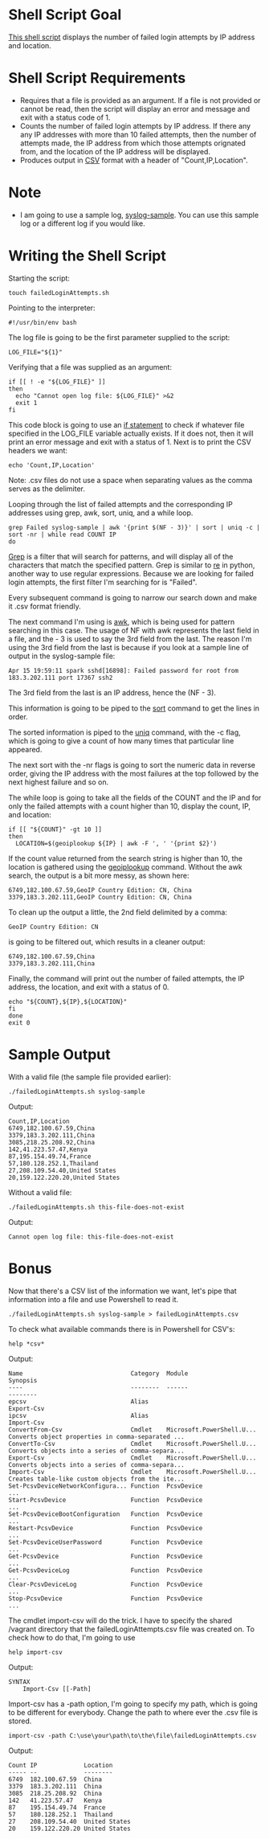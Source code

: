 # Shell Script Goal
[This shell script](../failedLoginAttempts.sh) displays the number of failed login attempts by IP address and location.

# Shell Script Requirements
* Requires that a file is provided as an argument. If a file is not provided or cannot be read, then the script will display an error and message and exit with a status code of 1.
* Counts the number of failed login attempts by IP address. If there any any IP addresses with more than 10 failed attempts, then the number of attempts made, the IP address from which those attempts orignated from, and the location of the IP address will be displayed.
* Produces output in [CSV](https://www.howtogeek.com/348960/what-is-a-csv-file-and-how-do-i-open-it/) format with a header of "Count,IP,Location".

# Note
* I am going to use a sample log, [syslog-sample](../syslog-sample). You can use this sample log or a different log if you would like.

# Writing the Shell Script
Starting the script:
```
touch failedLoginAttempts.sh
```
Pointing to the interpreter:
```
#!/usr/bin/env bash
```
The log file is going to be the first parameter supplied to the script:
```
LOG_FILE="${1}"
```
Verifying that a file was supplied as an argument:
```
if [[ ! -e "${LOG_FILE}" ]]
then
  echo "Cannot open log file: ${LOG_FILE}" >&2
  exit 1
fi
```
This code block is going to use an [if statement](https://tldp.org/LDP/Bash-Beginners-Guide/html/sect_07_02.html) to check if whatever file specified in the LOG_FILE variable actually exists. If it does not, then it will print an error message and exit with a status of 1.
Next is to print the CSV headers we want:
```
echo 'Count,IP,Location'
```
Note: .csv files do not use a space when separating values as the comma serves as the delimiter.

Looping through the list of failed attempts and the corresponding IP addresses using grep, awk, sort, uniq, and a while loop.
```
grep Failed syslog-sample | awk '{print $(NF - 3)}' | sort | uniq -c | sort -nr | while read COUNT IP
do
```
[Grep](https://www.geeksforgeeks.org/grep-command-in-unixlinux/) is a filter that will search for patterns, and will display all of the characters that match the specified pattern. Grep is similar to [re](https://docs.python.org/3/library/re.html) in python, another way to use regular expressions.
Because we are looking for failed login attempts, the first filter I'm searching for is "Failed". 


Every subsequent command is going to narrow our search down and make it .csv format friendly. 


The next command I'm using is [awk](https://www.geeksforgeeks.org/awk-command-unixlinux-examples/), which is being used for pattern searching in this case. The usage of NF with awk represents the last field in a file, and the - 3 is used to say the 3rd field from the last. The reason I'm using the 3rd field from the last is because if you look at a sample line of output in the syslog-sample file:
```
Apr 15 19:59:11 spark sshd[16898]: Failed password for root from 183.3.202.111 port 17367 ssh2
```
The 3rd field from the last is an IP address, hence the (NF - 3). 


This information is going to be piped to the [sort](https://www.geeksforgeeks.org/sort-command-linuxunix-examples/) command to get the lines in order. 


The sorted information is piped to the [uniq](https://www.geeksforgeeks.org/uniq-command-in-linux-with-examples/) command, with the -c flag, which is going to give a count of how many times that particular line appeared. 


The next sort with the -nr flags is going to sort the numeric data in reverse order, giving the IP address with the most failures at the top followed by the next highest failure and so on. 


The while loop is going to take all the fields of the COUNT and the IP and for only the failed attempts with a count higher than 10, display the count, IP, and location:
```
if [[ "${COUNT}" -gt 10 ]]
then
  LOCATION=$(geoiplookup ${IP} | awk -F ', ' '{print $2}')
```
If the count value returned from the search string is higher than 10, the location is gathered using the [geoiplookup](https://linux.die.net/man/1/geoiplookup) command. Without the awk search, the output is a bit more messy, as shown here:
```
6749,182.100.67.59,GeoIP Country Edition: CN, China
3379,183.3.202.111,GeoIP Country Edition: CN, China
```
To clean up the output a little, the 2nd field delimited by a comma:
```
GeoIP Country Edition: CN
```
is going to be filtered out, which results in a cleaner output:
```
6749,182.100.67.59,China
3379,183.3.202.111,China
```

Finally, the command will print out the number of failed attempts, the IP address, the location, and exit with a status of 0.
```
echo "${COUNT},${IP},${LOCATION}"
fi
done
exit 0
```

# Sample Output
With a valid file (the sample file provided earlier):
```
./failedLoginAttempts.sh syslog-sample
```
Output:
```
Count,IP,Location
6749,182.100.67.59,China
3379,183.3.202.111,China
3085,218.25.208.92,China
142,41.223.57.47,Kenya
87,195.154.49.74,France
57,180.128.252.1,Thailand
27,208.109.54.40,United States
20,159.122.220.20,United States
```
Without a valid file:
```
./failedLoginAttempts.sh this-file-does-not-exist
```
Output:
```
Cannot open log file: this-file-does-not-exist
```
# Bonus
Now that there's a CSV list of the information we want, let's pipe that information into a file and use Powershell to read it.
```
./failedLoginAttempts.sh syslog-sample > failedLoginAttempts.csv
```
To check what available commands there is in Powershell for CSV's:
```
help *csv*
```
Output:
```
Name                              Category  Module                    Synopsis
----                              --------  ------                    --------
epcsv                             Alias                               Export-Csv
ipcsv                             Alias                               Import-Csv
ConvertFrom-Csv                   Cmdlet    Microsoft.PowerShell.U... Converts object properties in comma-separated ...
ConvertTo-Csv                     Cmdlet    Microsoft.PowerShell.U... Converts objects into a series of comma-separa...
Export-Csv                        Cmdlet    Microsoft.PowerShell.U... Converts objects into a series of comma-separa...
Import-Csv                        Cmdlet    Microsoft.PowerShell.U... Creates table-like custom objects from the ite...
Set-PcsvDeviceNetworkConfigura... Function  PcsvDevice                ...
Start-PcsvDevice                  Function  PcsvDevice                ...
Set-PcsvDeviceBootConfiguration   Function  PcsvDevice                ...
Restart-PcsvDevice                Function  PcsvDevice                ...
Set-PcsvDeviceUserPassword        Function  PcsvDevice                ...
Get-PcsvDevice                    Function  PcsvDevice                ...
Get-PcsvDeviceLog                 Function  PcsvDevice                ...
Clear-PcsvDeviceLog               Function  PcsvDevice                ...
Stop-PcsvDevice                   Function  PcsvDevice                ...
```
The cmdlet import-csv will do the trick. I have to specify the shared /vagrant directory that the failedLoginAttempts.csv file was created on. To check how to do that, I'm going to use
```
help import-csv
```
Output:
```
SYNTAX
    Import-Csv [[-Path]
```
Import-csv has a -path option, I'm going to specify my path, which is going to be different for everybody. Change the path to where ever the .csv file is stored.
```
import-csv -path C:\use\your\path\to\the\file\failedLoginAttempts.csv
```
Output:
```
Count IP             Location
----- --             --------
6749  182.100.67.59  China
3379  183.3.202.111  China
3085  218.25.208.92  China
142   41.223.57.47   Kenya
87    195.154.49.74  France
57    180.128.252.1  Thailand
27    208.109.54.40  United States
20    159.122.220.20 United States
```
